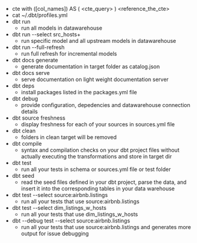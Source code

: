 - cte
    with <name of result set> ([col_names])
    AS
    (
        <cte_query>
    )
    <reference_the_cte>
- cat ~/.dbt/profiles.yml
- dbt run
    - run all models in datawarehouse
- dbt run --select src_hosts+
    - run specific model and all upstream models in datawarehouse
- dbt run --full-refresh
    - run full refresh for incremental models
- dbt docs generate
    - generate documentation in target folder as catalog.json
- dbt docs serve
    - serve documentation on light weight documentation server
- dbt deps
    - install packages listed in the packages.yml file
- dbt debug
    - provide configuration, depedencies and datawarehouse connection details
- dbt source freshness
    - display freshness for each of your sources in sources.yml file
- dbt clean
    - folders in clean target will be removed
- dbt compile
    - syntax and compilation checks on your dbt project files without actually executing the transformations and store in target dir
- dbt test
    - run all your tests in schema or sources.yml file or test folder
- dbt seed
    - read the seed files defined in your dbt project, parse the data, and insert it into the corresponding tables in your data warehouse
- dbt test --select source:airbnb.listings
    - run all your tests that use source:airbnb.listings
- dbt test --select dim_listings_w_hosts
    - run all your tests that use dim_listings_w_hosts
- dbt --debug test --select source:airbnb.listings
    - run all your tests that use source:airbnb.listings and generates more output for issue debugging